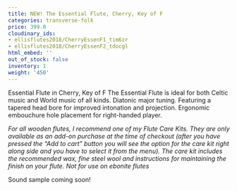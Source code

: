 ```yaml
---
title: NEW! The Essential Flute, Cherry, Key of F
categories: transverse-folk
price: 399.0
cloudinary_ids:
- ellisflutes2018/CherryEssenF1_tim6zr
- ellisflutes2018/CherryEssenF2_tdocgl
html_embed: ''
out_of_stock: false
inventory: 1
weight: '450'
---
```


Essential Flute in Cherry, Key of F   The Essential Flute is ideal for both Celtic music and World music of all kinds. Diatonic major tuning. Featuring a tapered head bore for improved intonation and projection. Ergonomic embouchure hole placement for right-handed player.  

*For all wooden flutes, I recommend one of my Flute Care Kits.  They are only available as an add-on purchase at the time of checkout (after you have pressed the “Add to cart” button you will see the option for the care kit right along side and you have to select it from the menu). The care kit includes the recommended wax, fine steel wool and instructions for maintaining the finish on your flute.  Not for use on ebonite flutes*

Sound sample coming soon!